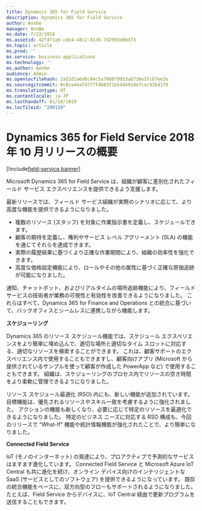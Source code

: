 ```yaml
---
title: Dynamics 365 for Field Service
description: Dynamics 365 for Field Service
author: Annbe
manager: AnnBe
ms.date: 7/22/2018
ms.assetid: 42f4f1a9-cde4-48c2-8136-7d2993e86d73
ms.topic: article
ms.prod: ''
ms.service: business-applications
ms.technology: ''
ms.author: Annbe
audience: Admin
ms.openlocfilehash: 2a52d1a6d6c84c5a708079953ab738e37cb7ee3e
ms.sourcegitcommit: 0c8ca4eaf47f7f4b83f1b544b910e7cac92bd1f0
ms.translationtype: HT
ms.contentlocale: ja-JP
ms.lasthandoff: 01/10/2019
ms.locfileid: "200110"
---
```

#  <a name="overview-of-dynamics-365-for-field-service-october-18-release"></a>Dynamics 365 for Field Service 2018 年 10 月リリースの概要

[!include[field-service banner](../../includes/field-service.md)]



Microsoft Dynamics 365 for Field Service は、組織が顧客に差別化されたフィールド サービス エクスペリエンスを提供できるよう支援します。

最新リリースでは、フィールド サービス組織が実際のシナリオに応じて、より高度な機能を提供できるようになりました。 

- 複数のリソース (スタッフ) を対象に作業指示書を定義し、スケジュールできます。 
- 顧客の期待を定義し、権利やサービス レベル アグリーメント (SLA) の機能を通じてそれらを達成できます。 
- 実際の履歴結果に基づくより正確な作業期間により、組織の効率性を強化できます。 
- 高度な価格設定機能により、ロールやその他の属性に基づく正確な原価追跡が可能になりました。 

通知、チャットボット、およびリアルタイムの場所追跡機能により、フィールド サービスの技術者が業務の可視性と有効性を改善できるようになりました。 これらはすべて、Dynamics 365 for Finance and Operations との統合に基づいて、バックオフィスとシームレスに連携しながら機能します。

**スケジューリング**

Dynamics 365 のリソース スケジュール機能では、スケジュール エクスペリエンスをより簡単に埋め込んで、適切な場所と適切なタイム スロットに対応する、適切なリソースを検索することができます。 これは、顧客サポートのエクスペリエンス内で使用することもできますし、顧客向けアプリ (Microsoft から提供されているサンプルを使って顧客が作成した PowerApp など) で使用することもできます。 組織は、スケジューリングのプロセス内でリソースの空き時間をより柔軟に管理できるようになりました。

リソース スケジュール最適化 (RSO) 内にも、新しい機能が追加されています。 目標機能は、優先されるリソースやスキル一致を考慮するように強化されました。 アクションの機能も新しくなり、必要に応じて特定のリソースを最適化できるようになりました。 特定のビジネス ニーズに対応する RSO 構成も、今回のリリースで "What-If" 機能や統計情報機能が強化されたことで、より簡単になりました。

**Connected Field Service**

IoT (モノのインターネット) の発達により、プロアクティブで予測的なサービスはますます進化しています。 Connected Field Service と Microsoft Azure IoT Central も共に進化を続け、オンライン デバイス向けのインテリジェントな SaaS (サービスとしてのソフトウェア) を提供できるようになっています。 既存の統合機能をベースに、双方向型のフローもサポートされるようになりました。 たとえば、Field Service からデバイスに、IoT Central 経由で更新プログラムを送信することもできます。 



